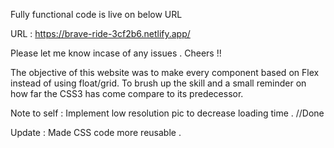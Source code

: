 Fully functional code is live on below URL

URL : https://brave-ride-3cf2b6.netlify.app/

Please let me know incase of any issues . Cheers !!

The objective of this website was to make every component based on Flex instead of using float/grid. To brush up the skill and a small reminder on how far the CSS3 has come compare to its predecessor.

Note to self : Implement low resolution pic to decrease loading time . //Done

Update : Made CSS code more reusable .
